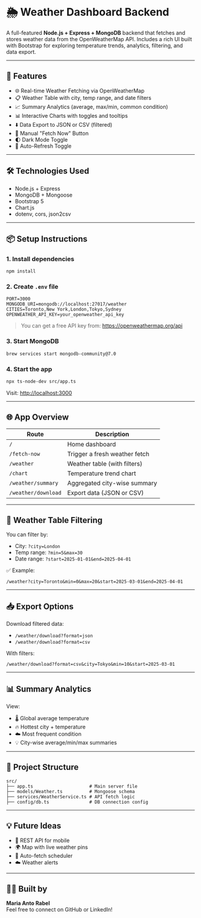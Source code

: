 # 🌦️ Weather Dashboard Backend

A full-featured **Node.js + Express + MongoDB** backend that fetches and stores weather data from the OpenWeatherMap API. Includes a rich UI built with Bootstrap for exploring temperature trends, analytics, filtering, and data export.

---

## 🚀 Features

- 🌐 Real-time Weather Fetching via OpenWeatherMap  
- 📋 Weather Table with city, temp range, and date filters  
- 📈 Summary Analytics (average, max/min, common condition)  
- 📊 Interactive Charts with toggles and tooltips  
- ⬇️ Data Export to JSON or CSV (filtered)  
- 🔄 Manual "Fetch Now" Button  
- 🌓 Dark Mode Toggle  
- 🔁 Auto-Refresh Toggle  

---

## 🛠️ Technologies Used

- Node.js + Express  
- MongoDB + Mongoose  
- Bootstrap 5  
- Chart.js  
- dotenv, cors, json2csv  

---

## 📦 Setup Instructions

### 1. Install dependencies

```bash
npm install
```

### 2. Create `.env` file

```env
PORT=3000
MONGODB_URI=mongodb://localhost:27017/weather
CITIES=Toronto,New York,London,Tokyo,Sydney
OPENWEATHER_API_KEY=your_openweather_api_key
```

> You can get a free API key from: https://openweathermap.org/api

### 3. Start MongoDB

```bash
brew services start mongodb-community@7.0
```

### 4. Start the app

```bash
npx ts-node-dev src/app.ts
```

Visit: [http://localhost:3000](http://localhost:3000)

---

## 🌐 App Overview

| Route                     | Description                        |
|--------------------------|------------------------------------|
| `/`                      | Home dashboard                     |
| `/fetch-now`             | Trigger a fresh weather fetch      |
| `/weather`               | Weather table (with filters)       |
| `/chart`                 | Temperature trend chart            |
| `/weather/summary`       | Aggregated city-wise summary       |
| `/weather/download`      | Export data (JSON or CSV)          |

---

## 🧪 Weather Table Filtering

You can filter by:

- City: `?city=London`  
- Temp range: `?min=5&max=30`  
- Date range: `?start=2025-01-01&end=2025-04-01`  

✅ Example:
```
/weather?city=Toronto&min=0&max=20&start=2025-03-01&end=2025-04-01
```

---

## 📥 Export Options

Download filtered data:

- `/weather/download?format=json`  
- `/weather/download?format=csv`  

With filters:
```
/weather/download?format=csv&city=Tokyo&min=10&start=2025-03-01
```

---

## 📊 Summary Analytics

View:
- 🌡️ Global average temperature  
- 🔥 Hottest city + temperature  
- ☁️ Most frequent condition  
- 💡 City-wise average/min/max summaries  

---

## 🔧 Project Structure

```
src/
├── app.ts                     # Main server file
├── models/Weather.ts          # Mongoose schema
├── services/WeatherService.ts # API fetch logic
├── config/db.ts               # DB connection config
```

---

## 💡 Future Ideas

- 📱 REST API for mobile  
- 🌍 Map with live weather pins  
- 📆 Auto-fetch scheduler  
- ☁️ Weather alerts  

---

## 🧑‍💻 Built by

**Maria Anto Rabel**  
Feel free to connect on GitHub or LinkedIn!